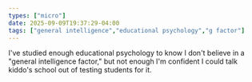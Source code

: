 ```yaml
---
types: ["micro"]
date: 2025-09-09T19:37:29-04:00
tags: ["general intelligence","educational psychology","g factor"]
---
```

I've studied enough educational psychology to know I don't believe in a "general intelligence factor," but not enough I'm confident I could talk kiddo's school out of testing students for it.